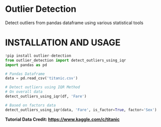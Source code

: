 # Outlier Detection
Detect outliers from pandas dataframe using various statistical tools
# INSTALLATION AND USAGE
```python
!pip install outlier-detection
from outlier_detection import detect_outliers_using_iqr
import pandas as pd

# Pandas Dataframe
data = pd.read_csv('titanic.csv')

# Detect outliers using IQR Method
# On overall data
detect_outliers_using_iqr(df, 'Fare')

# Based on factors data
detect_outliers_using_iqr(data, 'Fare', is_factor=True, factor='Sex')
```

**Tutorial Data Credit: https://www.kaggle.com/c/titanic**